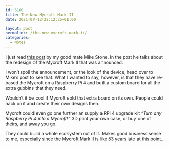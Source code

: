 ```yaml
---
id: 6160
title: The New Mycroft Mark II
date: 2021-07-12T22:12:25+01:00

layout: post
permalink: /the-new-mycroft-mark-ii/
categories:
  - Notes
---
```

I just read [this post](https://mikestone.me/introducing-the-new-mac-plus-err-mark-two/) by my good mate Mike Stone. In the post he talks about the redesign of the Mycroft Mark II that was announced.

I won’t spoil the announcement, or the look of the device, head over to Mike’s post to see that. What I wanted to say, however, is that they have re-based the Mycroft on a Raspberry Pi 4 and built a custom board for all the extra gubbins that they need.

Wouldn’t it be cool if Mycroft sold that extra board on its own. People could hack on it and create their own designs then.

Mycroft could even go one further an supply a RPi 4 upgrade kit _“Turn any Raspberry Pi 4 into a Mycroft!”_ 3D print your own case, or buy one of theirs, and away you go.

They could build a whole ecosystem out of it. Makes good business sense to me, especially since the Mycroft Mark II is like 53 years late at this point…
